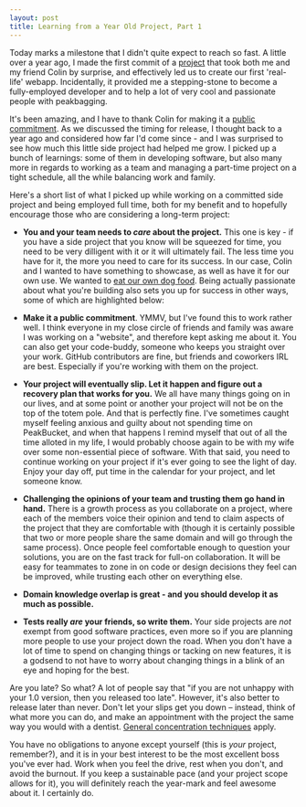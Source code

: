 ```yaml
---
layout: post
title: Learning from a Year Old Project, Part 1
---
```


Today marks a milestone that I didn't quite expect to reach so fast. A little over a year ago, I made the first commit of a [project](https://www.peakbucket.com) that took both me and my friend Colin by surprise, and effectively led us to create our first 'real-life' webapp. Incidentally, it provided me a stepping-stone to become a fully-employed developer and to help a lot of very cool and passionate people with peakbagging. 

It's been amazing, and I have to thank Colin for making it a [public commitment](http://psychology.about.com/od/socialinfluence/f/rule-of-commitment.htm). As we discussed the timing for release, I thought back to a year ago and considered how far I'd come since - and I was surprised to see how much this little side project had helped me grow. I picked up a bunch of learnings: some of them in developing software, but also many more in regards to working as a team and managing a part-time project on a tight schedule, all the while balancing work and family.

Here's a short list of what I picked up while working on a committed side project and being employed full time, both for my benefit and to hopefully encourage those who are considering a long-term project:  

- **You and your team needs to *care* about the project.** This one is key - if you have a side project that you know will be squeezed for time, you need to be very dilligent with it or it will ultimately fail. The less time you have for it, the more you need to care for its success. In our case, Colin and I wanted to have something to showcase, as well as have it for our own use. We wanted to [eat our own dog food](https://en.wikipedia.org/wiki/Eating_your_own_dog_food). Being actually passionate about what you're building also sets you up for success in other ways, some of which are highlighted below:

- **Make it a public commitment**. YMMV, but I've found this to work rather well. I think everyone in my close circle of friends and family was aware I was working on a "website", and therefore kept asking me about it. You can also get your code-buddy, someone who keeps you straight over your work. GitHub contributors are fine, but friends and coworkers IRL are best. Especially if you're working with them on the project.

- **Your project will eventually slip. Let it happen and figure out a recovery plan that works for you.** We all have many things going on in our lives, and at some point or another your project will not be on the top of the totem pole. And that is perfectly fine. I've sometimes caught myself feeling anxious and guilty about not spending time on PeakBucket, and when that happens I remind myself that out of all the time alloted in my life, I would probably choose again to be with my wife over some non-essential piece of software. With that said, you need to continue working on your project if it's ever going to see the light of day. Enjoy your day off, put time in the calendar for your project, and let someone know.

- **Challenging the opinions of your team and trusting them go hand in hand.** There is a growth process as you collaborate on a project, where each of the members voice their opinion and tend to claim aspects of the project that they are comfortable with (though it is certainly possible that two or more people share the same domain and will go through the same process). Once people feel comfortable enough to question your solutions, you are on the fast track for full-on collaboration. It will be easy for teammates to zone in on code or design decisions they feel can be improved, while trusting each other on everything else.

- **Domain knowledge overlap is great - and you should develop it as much as possible.**

- **Tests really *are* your friends, so write them.** Your side projects are *not* exempt from good software practices, even more so if you are planning more people to use your project down the road. When you don't have a lot of time to spend on changing things or tacking on new features, it is a godsend to not have to worry about changing things in a blink of an eye and hoping for the best. 

Are you late? So what? A lot of people say that "if you are not unhappy with your 1.0 version, then you released too late". However, it's also better to release later than never. Don't let your slips get you down – instead, think of what more you can do, and make an appointment with the project the same way you would with a dentist. [General concentration techniques](https://www.quora.com/What-are-some-techniques-you-use-to-concentrate-while-programming) apply.

You have no obligations to anyone except yourself (this is *your* project, remember?), and it is in your best interest to be the most excellent boss you've ever had. Work when you feel the drive, rest when you don't, and avoid the burnout. If you keep a sustainable pace (and your project scope allows for it), you will definitely reach the year-mark and feel awesome about it. I certainly do. 
